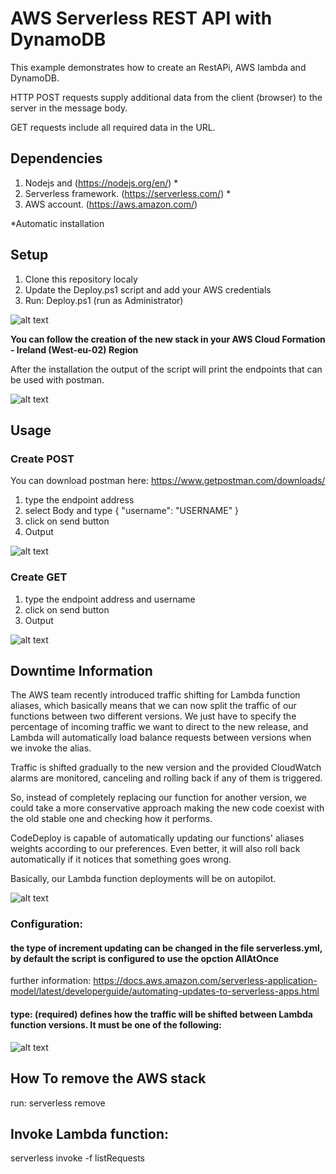 <!--

title: 'AWS Serverless REST API with DynamoDB 

description: 'This example demonstrates how to create and run a REST API in AWS using lambda to manage the Post/Get stored in DynamoDB.
authorLink: 'https://github.com/fbcjunior'
Name: 'Franklin Correa'

-->

# AWS Serverless REST API with DynamoDB

This example demonstrates how to create an RestAPi, AWS lambda and DynamoDB.

HTTP POST requests supply additional data from the client (browser) to the server in the message body.

GET requests include all required data in the URL.

## Dependencies

1) Nodejs and (https://nodejs.org/en/) *
2) Serverless framework. (https://serverless.com/) *
3) AWS account. (https://aws.amazon.com/)

*Automatic installation

## Setup
1) Clone this repository localy
2) Update the Deploy.ps1 script and add your AWS credentials
3) Run: Deploy.ps1 (run as Administrator)

![alt text](https://github.com/fbcjunior/code/blob/master/Images/awskey.jpg)

**You can follow the creation of the new stack in your AWS Cloud Formation - Ireland (West-eu-02) Region**

After the installation the output of the script will print the endpoints that can be used with postman.

![alt text](https://github.com/fbcjunior/code/blob/master/Images/scriptoputput.jpg)

## Usage
### Create POST

You can download postman here: https://www.getpostman.com/downloads/

1) type the endpoint address
2) select Body and type { "username": "USERNAME" }
3) click on send button
4) Output

![alt text](https://github.com/fbcjunior/code/blob/master/Images/post.jpg)

### Create GET

1) type the endpoint address and username
2) click on send button
3) Output

![alt text](https://github.com/fbcjunior/code/blob/master/Images/Get.jpg)


## Downtime Information

The AWS team recently introduced traffic shifting for Lambda function aliases, which basically means that we can now split the traffic of our functions between two different versions. 
We just have to specify the percentage of incoming traffic we want to direct to the new release, and Lambda will automatically load balance requests between versions when we invoke the alias.

Traffic is shifted gradually to the new version and the provided CloudWatch alarms are monitored, canceling and rolling back if any of them is triggered.

So, instead of completely replacing our function for another version, we could take a more conservative approach making the new code coexist with the old stable one and checking how it performs.

CodeDeploy is capable of automatically updating our functions' aliases weights according to our preferences. Even better, it will also roll back automatically if it notices that something goes wrong.

Basically, our Lambda function deployments will be on autopilot.

![alt text](https://github.com/fbcjunior/code/blob/master/Images/trafficlambda.jpg)


### Configuration:

#### the type of increment updating can be changed in the file serverless.yml, by default the script is configured to use the opction **AllAtOnce** 
further information: https://docs.aws.amazon.com/serverless-application-model/latest/developerguide/automating-updates-to-serverless-apps.html

#### type: (required) defines how the traffic will be shifted between Lambda function versions. It must be one of the following:

![alt text](https://github.com/fbcjunior/code/blob/master/Images/LambdaUpdate.jpg)


## How To remove the AWS stack
run: serverless remove

## Invoke Lambda function:
serverless invoke -f listRequests